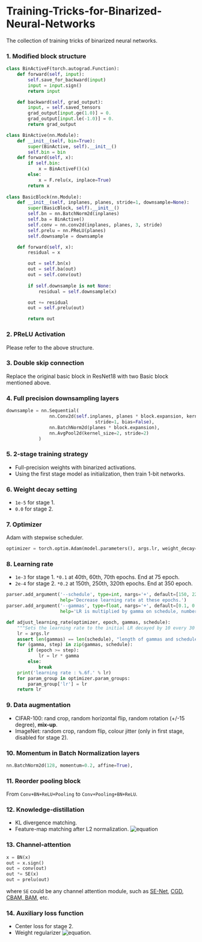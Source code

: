 # Training-Tricks-for-Binarized-Neural-Networks
The collection of training tricks of binarized neural networks.

### 1. Modified block structure
```python
class BinActiveF(torch.autograd.Function):
    def forward(self, input):
        self.save_for_backward(input)
        input = input.sign()
        return input

    def backward(self, grad_output):
        input, = self.saved_tensors
        grad_output[input.ge(1.0)] = 0.
        grad_output[input.le(-1.0)] = 0.
        return grad_output

class BinActive(nn.Module):
    def __init__(self, bin=True):
        super(BinActive, self).__init__()
        self.bin = bin
    def forward(self, x):
        if self.bin:
            x = BinActiveF()(x)
        else:
            x = F.relu(x, inplace=True)
        return x
        
class BasicBlock(nn.Module):
    def __init__(self, inplanes, planes, stride=1, downsample=None):
        super(BasicBlock, self).__init__()
        self.bn = nn.BatchNorm2d(inplanes)
        self.ba = BinActive()
        self.conv = nn.conv2d(inplanes, planes, 3, stride)
        self.prelu = nn.PReLU(planes)
        self.downsample = downsample

    def forward(self, x):
        residual = x

        out = self.bn(x)
        out = self.ba(out)
        out = self.conv(out)
        
        if self.downsample is not None:
            residual = self.downsample(x)

        out += residual
        out = self.prelu(out)

        return out
```

### 2. PReLU Activation
Please refer to the above structure.

### 3. Double skip connection
Replace the original basic block in ResNet18 with two Basic block mentioned above.

### 4. Full precision downsampling layers
```python
downsample = nn.Sequential(
                nn.Conv2d(self.inplanes, planes * block.expansion, kernel_size=1, \
                                 stride=1, bias=False),
                nn.BatchNorm2d(planes * block.expansion),
                nn.AvgPool2d(kernel_size=2, stride=2)
            )
```

### 5. 2-stage training strategy
* Full-precision weights with binarized activations.
* Using the first stage model as initialization, then train 1-bit networks.

### 6. Weight decay setting
* `1e-5` for stage 1.
* `0.0` for stage 2.

### 7. Optimizer
Adam with stepwise scheduler.
```python
optimizer = torch.optim.Adam(model.parameters(), args.lr, weight_decay=args.weight_decay)
```

### 8. Learning rate
* `1e-3` for stage 1. `*0.1` at 40th, 60th, 70th epochs. End at 75 epoch.
* `2e-4` for stage 2. `*0.2` at 150th, 250th, 320th epochs. End at 350 epoch.
```python
parser.add_argument('--schedule', type=int, nargs='+', default=[150, 225],
                    help='Decrease learning rate at these epochs.')
parser.add_argument('--gammas', type=float, nargs='+', default=[0.1, 0.1],
                    help='LR is multiplied by gamma on schedule, number of gammas should be equal to schedule')

def adjust_learning_rate(optimizer, epoch, gammas, schedule):
    """Sets the learning rate to the initial LR decayed by 10 every 30 epochs"""
    lr = args.lr
    assert len(gammas) == len(schedule), "length of gammas and schedule should be equal"
    for (gamma, step) in zip(gammas, schedule):
        if (epoch >= step):
            lr = lr * gamma
        else:
            break
    print('learning rate : %.6f.' % lr)
    for param_group in optimizer.param_groups:
        param_group['lr'] = lr
    return lr
```

### 9. Data augmentation
* CIFAR-100: rand crop, random horizontal flip, random rotation (+/-15 degree), **mix-up**.
* ImageNet: random crop, random flip, colour jitter (only in first stage, disabled for stage 2).

### 10. Momentum in Batch Normalization layers
```python
nn.BatchNorm2d(128, momentum=0.2, affine=True),
```

### 11. Reorder pooling block
From `Conv+BN+ReLU+Pooling` to `Conv+Pooling+BN+ReLU`.

### 12. Knowledge-distillation
* KL divergence matching.
* Feature-map matching after L2 normalization. ![equation](http://latex.codecogs.com/gif.latex?||\frac{F_T}{||F_T||_2}-\frac{F_S}{||F_S||_2}||_2^2)

### 13. Channel-attention
```python
x = BN(x)
out = x.sign()
out = conv(out)
out *= SE(x)
out = prelu(out)
```
where `SE` could be any channel attention module, such as [SE-Net](https://github.com/moskomule/senet.pytorch), [CGD](https://github.com/HolmesShuan/Compact-Global-Descriptor), [CBAM, BAM](https://github.com/Jongchan/attention-module), etc.

### 14. Auxiliary loss function
* Center loss for stage 2.
* Weight regularizer ![equation](http://latex.codecogs.com/gif.latex?||\alphaB-W||_F^2).
